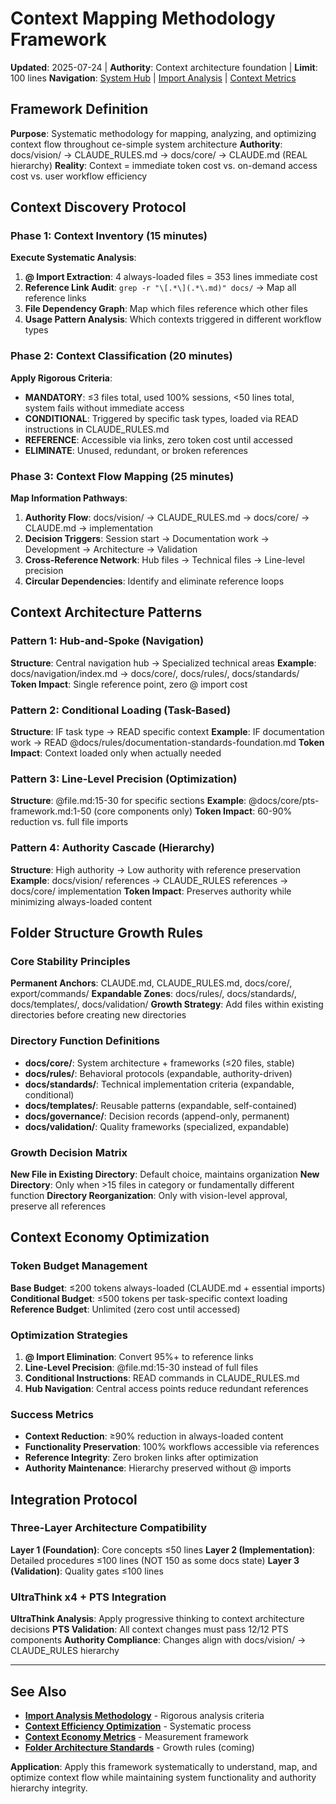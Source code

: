 # Context Mapping Methodology Framework

**Updated**: 2025-07-24 | **Authority**: Context architecture foundation | **Limit**: 100 lines
**Navigation**: [System Hub](../navigation/index.md) | [Import Analysis](../standards/import-analysis-methodology.md) | [Context Metrics](../validation/context-economy-metrics.md)

## Framework Definition

**Purpose**: Systematic methodology for mapping, analyzing, and optimizing context flow throughout ce-simple system architecture
**Authority**: docs/vision/ → CLAUDE_RULES.md → docs/core/ → CLAUDE.md (REAL hierarchy)
**Reality**: Context = immediate token cost vs. on-demand access cost vs. user workflow efficiency

## Context Discovery Protocol

### Phase 1: Context Inventory (15 minutes)
**Execute Systematic Analysis**:
1. **@ Import Extraction**: 4 always-loaded files = 353 lines immediate cost
2. **Reference Link Audit**: `grep -r "\[.*\](.*\.md)" docs/` → Map all reference links
3. **File Dependency Graph**: Map which files reference which other files
4. **Usage Pattern Analysis**: Which contexts triggered in different workflow types

### Phase 2: Context Classification (20 minutes)
**Apply Rigorous Criteria**:
- **MANDATORY**: ≤3 files total, used 100% sessions, <50 lines total, system fails without immediate access
- **CONDITIONAL**: Triggered by specific task types, loaded via READ instructions in CLAUDE_RULES.md
- **REFERENCE**: Accessible via links, zero token cost until accessed
- **ELIMINATE**: Unused, redundant, or broken references

### Phase 3: Context Flow Mapping (25 minutes)
**Map Information Pathways**:
1. **Authority Flow**: docs/vision/ → CLAUDE_RULES.md → docs/core/ → CLAUDE.md → implementation
2. **Decision Triggers**: Session start → Documentation work → Development → Architecture → Validation
3. **Cross-Reference Network**: Hub files → Technical files → Line-level precision
4. **Circular Dependencies**: Identify and eliminate reference loops

## Context Architecture Patterns

### Pattern 1: Hub-and-Spoke (Navigation)
**Structure**: Central navigation hub → Specialized technical areas
**Example**: docs/navigation/index.md → docs/core/, docs/rules/, docs/standards/
**Token Impact**: Single reference point, zero @ import cost

### Pattern 2: Conditional Loading (Task-Based)
**Structure**: IF task type → READ specific context
**Example**: IF documentation work → READ @docs/rules/documentation-standards-foundation.md
**Token Impact**: Context loaded only when actually needed

### Pattern 3: Line-Level Precision (Optimization)
**Structure**: @file.md:15-30 for specific sections
**Example**: @docs/core/pts-framework.md:1-50 (core components only)
**Token Impact**: 60-90% reduction vs. full file imports

### Pattern 4: Authority Cascade (Hierarchy)
**Structure**: High authority → Low authority with reference preservation
**Example**: docs/vision/ references → CLAUDE_RULES references → docs/core/ implementation
**Token Impact**: Preserves authority while minimizing always-loaded content

## Folder Structure Growth Rules

### Core Stability Principles
**Permanent Anchors**: CLAUDE.md, CLAUDE_RULES.md, docs/core/, export/commands/
**Expandable Zones**: docs/rules/, docs/standards/, docs/templates/, docs/validation/
**Growth Strategy**: Add files within existing directories before creating new directories

### Directory Function Definitions
- **docs/core/**: System architecture + frameworks (≤20 files, stable)
- **docs/rules/**: Behavioral protocols (expandable, authority-driven)
- **docs/standards/**: Technical implementation criteria (expandable, conditional) 
- **docs/templates/**: Reusable patterns (expandable, self-contained)
- **docs/governance/**: Decision records (append-only, permanent)
- **docs/validation/**: Quality frameworks (specialized, expandable)

### Growth Decision Matrix
**New File in Existing Directory**: Default choice, maintains organization
**New Directory**: Only when >15 files in category or fundamentally different function
**Directory Reorganization**: Only with vision-level approval, preserve all references

## Context Economy Optimization

### Token Budget Management
**Base Budget**: ≤200 tokens always-loaded (CLAUDE.md + essential imports)
**Conditional Budget**: ≤500 tokens per task-specific context loading
**Reference Budget**: Unlimited (zero cost until accessed)

### Optimization Strategies
1. **@ Import Elimination**: Convert 95%+ to reference links
2. **Line-Level Precision**: @file.md:15-30 instead of full files
3. **Conditional Instructions**: READ commands in CLAUDE_RULES.md
4. **Hub Navigation**: Central access points reduce redundant references

### Success Metrics
- **Context Reduction**: ≥90% reduction in always-loaded content
- **Functionality Preservation**: 100% workflows accessible via references
- **Reference Integrity**: Zero broken links after optimization
- **Authority Maintenance**: Hierarchy preserved without @ imports

## Integration Protocol

### Three-Layer Architecture Compatibility
**Layer 1 (Foundation)**: Core concepts ≤50 lines
**Layer 2 (Implementation)**: Detailed procedures ≤100 lines (NOT 150 as some docs state)
**Layer 3 (Validation)**: Quality gates ≤100 lines

### UltraThink x4 + PTS Integration
**UltraThink Analysis**: Apply progressive thinking to context architecture decisions
**PTS Validation**: All context changes must pass 12/12 PTS components
**Authority Compliance**: Changes align with docs/vision/ → CLAUDE_RULES hierarchy

---

## See Also
- **[Import Analysis Methodology](../standards/import-analysis-methodology.md)** - Rigorous analysis criteria
- **[Context Efficiency Optimization](../standards/context-efficiency-optimization.md)** - Systematic process
- **[Context Economy Metrics](../validation/context-economy-metrics.md)** - Measurement framework
- **[Folder Architecture Standards](../standards/folder-architecture-standards.md)** - Growth rules (coming)

**Application**: Apply this framework systematically to understand, map, and optimize context flow while maintaining system functionality and authority hierarchy integrity.